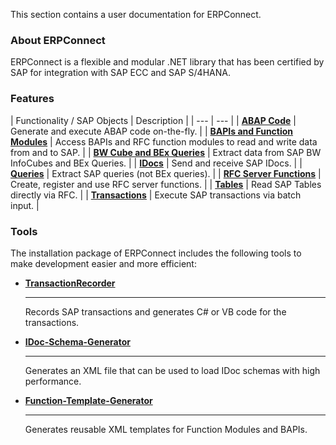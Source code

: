 This section contains a user documentation for ERPConnect.

### About ERPConnect

ERPConnect is a flexible and modular .NET library that has been certified by SAP for integration with SAP ECC and SAP S/4HANA.

### Features

| Functionality / SAP Objects | Description | | --- | --- | | [**ABAP Code**](/erpconnect/documentation/abap) | Generate and execute ABAP code on-the-fly. | | [**BAPIs and Function Modules**](/erpconnect/documentation/bapis-and-function-modules) | Access BAPIs and RFC function modules to read and write data from and to SAP. | | [**BW Cube and BEx Queries**](/erpconnect/documentation/bw-cubes-and-bw-queries) | Extract data from SAP BW InfoCubes and BEx Queries. | | [**IDocs**](/erpconnect/documentation/idocs) | Send and receive SAP IDocs. | | [**Queries**](/erpconnect/documentation/queries) | Extract SAP queries (not BEx queries). | | [**RFC Server Functions**](/erpconnect/documentation/rfc-server) | Create, register and use RFC server functions. | | [**Tables**](/erpconnect/documentation/table) | Read SAP Tables directly via RFC. | | [**Transactions**](/erpconnect/documentation/transactions) | Execute SAP transactions via batch input. |

### Tools

The installation package of ERPConnect includes the following tools to make development easier and more efficient:

- [**TransactionRecorder**](../transactions/transaction-recorder/)

  ______________________________________________________________________

  Records SAP transactions and generates C# or VB code for the transactions.

- [**IDoc-Schema-Generator**](../idocs/idocs-schema-generator/)

  ______________________________________________________________________

  Generates an XML file that can be used to load IDoc schemas with high performance.

- [**Function-Template-Generator**](../bapis-and-function-modules/function-template-generator/)

  ______________________________________________________________________

  Generates reusable XML templates for Function Modules and BAPIs.
